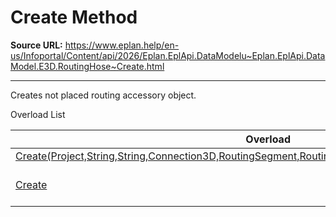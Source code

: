# Create Method

**Source URL:** https://www.eplan.help/en-us/Infoportal/Content/api/2026/Eplan.EplApi.DataModelu~Eplan.EplApi.DataModel.E3D.RoutingHose~Create.html

---

Creates not placed routing accessory object.

Overload List

| Overload | Description |
| --- | --- |
| [Create(Project,String,String,Connection3D,RoutingSegment,RoutingSegment,ValueType,ValueType,Double)](topic700.html) |  |
| [Create](Eplan.EplApi.DataModelu~Eplan.EplApi.DataModel.E3D.RoutingAccessory~Create.html) | Creates not placed routing accessory object. (Inherited from [Eplan.EplApi.DataModel.E3D.RoutingAccessory](Eplan.EplApi.DataModelu~Eplan.EplApi.DataModel.E3D.RoutingAccessory.html)) |
